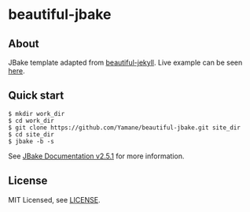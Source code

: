 # beautiful-jbake

## About

JBake template adapted from [beautiful-jekyll](https://github.com/daattali/beautiful-jekyll).
Live example can be seen [here](https://github.id/Yamane/bj-demo). 


## Quick start

    $ mkdir work_dir
    $ cd work_dir
    $ git clone https://github.com/Yamane/beautiful-jbake.git site_dir
    $ cd site_dir
    $ jbake -b -s

See [JBake Documentation v2.5.1](http://jbake.org/docs/2.5.1/) for more information.

## License

MIT Licensed, see [LICENSE](https://github.com/halogenica/Hugo-BeautifulHugo/blob/master/LICENSE).